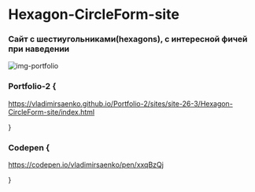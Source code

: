 # Hexagon-CircleForm-site
 
### Сайт с шестиугольниками(hexagons), с интересной фичей при наведении

![img-portfolio](https://user-images.githubusercontent.com/56477695/121498556-34797180-c9e5-11eb-94e5-31dc1c61ecee.jpg)

### Portfolio-2 {

https://vladimirsaenko.github.io/Portfolio-2/sites/site-26-3/Hexagon-CircleForm-site/index.html

}

### Codepen {

https://codepen.io/vladimirsaenko/pen/xxqBzQj

}
